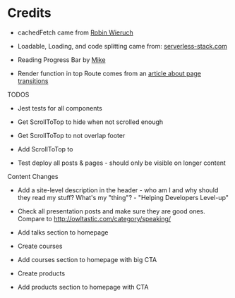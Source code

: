 

# Credits

* cachedFetch came from [Robin Wieruch](https://www.robinwieruch.de/react-fetching-data/)

* Loadable, Loading, and code splitting came from: [serverless-stack.com](https://serverless-stack.com/chapters/code-splitting-in-create-react-app.html)

* Reading Progress Bar by [Mike](https://codepen.io/MadeByMike/pen/ZOrEmr)

* Render function in top Route comes from an [article about page transitions](https://blog.etch.team/react-page-transitions-make-your-website-feel-native-bf2804b011dc)




TODOS
* Jest tests for all components

* Get ScrollToTop to hide when not scrolled enough
* Get ScrollToTop to not overlap footer
* Add ScrollToTop to
* Test deploy all posts & pages - should only be visible on longer content



Content Changes
* Add a site-level description in the header - who am I and why should they read my stuff? What's my "thing"? - "Helping Developers Level-up"

* Check all presentation posts and make sure they are good ones. Compare to http://owltastic.com/category/speaking/
* Add talks section to homepage

* Create courses
* Add courses section to homepage with big CTA

* Create products
* Add products section to homepage with CTA